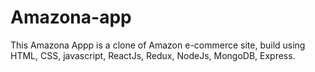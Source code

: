 # Amazona-app
This Amazona Appp is a clone of Amazon e-commerce site, build using HTML, CSS, javascript, ReactJs, Redux, NodeJs, MongoDB, Express.

